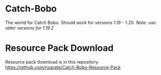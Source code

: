 # Catch-Bobo
The world for Catch Bobo. Should work for versions 1.19 - 1.20.
*Note: use older versions for 1.19.2*

# Resource Pack Download
Resource pack download is in this repository: https://github.com/rjzarate/Catch-Bobo-Resource-Pack
